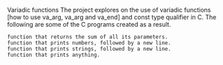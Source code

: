 

Variadic functions The project explores on the use of variadic functions [how to use va_arg, va_arg and va_end] and const type qualifier in C. The following are some of the C programs created as a result.

    function that returns the sum of all its parameters.
    function that prints numbers, followed by a new line.
    function that prints strings, followed by a new line.
    function that prints anything.


